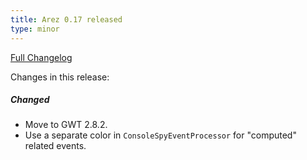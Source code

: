 ```yaml
---
title: Arez 0.17 released
type: minor
---
```


[Full Changelog](https://github.com/realityforge/arez/compare/v0.16...v0.17)

Changes in this release:

##### Changed
* Move to GWT 2.8.2.
* Use a separate color in `ConsoleSpyEventProcessor` for "computed" related events.
